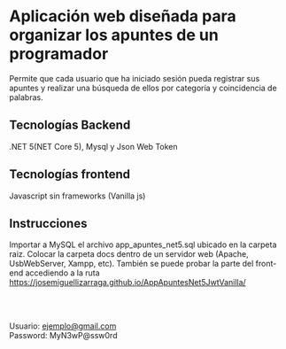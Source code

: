 
# Aplicación web diseñada para organizar los apuntes de un programador

Permite que cada usuario que ha iniciado sesión pueda registrar sus apuntes y realizar una búsqueda de ellos por categoría y coincidencia de palabras.

## Tecnologías Backend

.NET 5(NET Core 5), Mysql y Json Web Token

## Tecnologías frontend

Javascript sin frameworks (Vanilla js)

## Instrucciones
Importar a MySQL el archivo app_apuntes_net5.sql ubicado en la carpeta raiz. Colocar la carpeta docs dentro de un servidor web (Apache, UsbWebServer, Xampp, etc).
También se puede probar la parte del front-end accediendo a la ruta https://josemiguellizarraga.github.io/AppApuntesNet5JwtVanilla/

<br /><br />

Usuario: ejemplo@gmail.com <br />
Password: MyN3wP@ssw0rd <br />  

   


